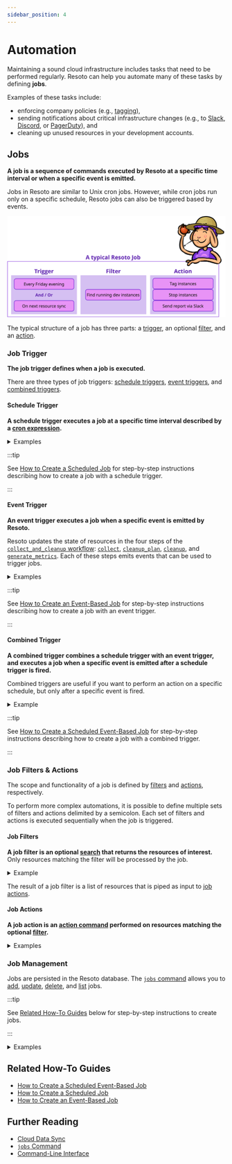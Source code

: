 ```yaml
---
sidebar_position: 4
---
```


# Automation

Maintaining a sound cloud infrastructure includes tasks that need to be performed regularly. Resoto can help you automate many of these tasks by defining **jobs**.

Examples of these tasks include:

- enforcing company policies (e.g., [tagging](../../how-to-guides/cleanup/clean-up-untagged-resources.md)),
- sending notifications about critical infrastructure changes (e.g., to [Slack](../../how-to-guides/alerting/send-slack-notifications/index.md), [Discord](../../how-to-guides/alerting/send-discord-notifications/index.md), or [PagerDuty](../../how-to-guides/alerting/create-pagerduty-alerts/index.md)), and
- cleaning up unused resources in your development accounts.

## Jobs

**A job is a sequence of commands executed by Resoto at a specific time interval or when a specific event is emitted.**

Jobs in Resoto are similar to Unix cron jobs. However, while cron jobs run only on a specific schedule, Resoto jobs can also be triggered based by events.

![Job Overview](./img/resoto-jobs-intro.png)

The typical structure of a job has three parts: a [trigger](#job-trigger), an optional [filter](#job-filters), and an [action](#job-actions).

### Job Trigger

**The job trigger defines when a job is executed.**

There are three types of job triggers: [schedule triggers](#schedule-trigger), [event triggers](#event-trigger), and [combined triggers](#combined-trigger).

#### Schedule Trigger

**A schedule trigger executes a job at a specific time interval described by a [cron expression](https://crontab.guru).**

<details>
<summary>Examples</summary>
<div>

- Every 5 minutes
  ```bash
  --schedule "*/5 * * * *"
  ```
- Every day at 3:00am
  ```bash
  --schedule "0 3 * * *"
  ```
- Every Monday at 4:00am
  ```bash
  --schedule "0 4 * * MON"
  ```
- Every New Year's Eve at 11:59pm
  ```bash
  --schedule "59 23 31 12 *"
  ```

</div>
</details>

:::tip

See [How to Create a Scheduled Job](../../how-to-guides/automation/create-a-scheduled-job.md) for step-by-step instructions describing how to create a job with a schedule trigger.

:::

#### Event Trigger

**An event trigger executes a job when a specific event is emitted by Resoto.**

Resoto updates the state of resources in the four steps of the [`collect_and_cleanup` workflow](../cloud-data-sync/index.md#collect_and_cleanup-workflow): [`collect`](../cloud-data-sync/index.md#collect), [`cleanup_plan`](../cloud-data-sync/index.md#cleanup_plan), [`cleanup`](../cloud-data-sync/index.md#cleanup), and [`generate_metrics`](../cloud-data-sync/index.md#generate_metrics). Each of these steps emits events that can be used to trigger jobs.

<details>
<summary>Examples</summary>
<div>

- When resource collection is complete and the database reflects the latest state of your resources
  ```bash
  --wait-for-event collect_done
  ```
- When the cleanup planning process has started to mark resources for cleanup
  ```bash
  --wait-for-event cleanup_plan
  ```

</div>
</details>

:::tip

See [How to Create an Event-Based Job](../../how-to-guides/automation/create-an-event-based-job.md) for step-by-step instructions describing how to create a job with an event trigger.

:::

#### Combined Trigger

**A combined trigger combines a schedule trigger with an event trigger, and executes a job when a specific event is emitted after a schedule trigger is fired.**

Combined triggers are useful if you want to perform an action on a specific schedule, but only after a specific event is fired.

<details>
<summary>Example</summary>
<div>

Let's say you want to clean up development accounts at the end of each week.

To do so, you could define a [schedule trigger](#schedule-trigger) in addition to specifying the `cleanup_plan` [event trigger](#event-trigger):

```bash
--schedule "0 22 * * FRI" --wait-for-event cleanup_plan
```

The above combined trigger executes the job based on the latest state of resources after 10pm every Friday evening.

</div>
</details>

:::tip

See [How to Create a Scheduled Event-Based Job](../../how-to-guides/automation/create-a-scheduled-event-based-job.md) for step-by-step instructions describing how to create a job with a combined trigger.

:::

### Job Filters & Actions

The scope and functionality of a job is defined by [filters](#job-filters) and [actions](#job-actions), respectively.

To perform more complex automations, it is possible to define multiple sets of filters and actions delimited by a semicolon. Each set of filters and actions is executed sequentially when the job is triggered.

#### Job Filters

**A job filter is an optional [search](../../reference/search/index.md) that returns the resources of interest.** Only resources matching the filter will be processed by the job.

<details>
<summary>Example</summary>
<div>

- Instances without an owner tag in the dev or playground accounts
  ```bash
  search is(instance) and tag.owner==null and /ancestors.account.reported.name in ["dev", "playground"]
  ```

</div>
</details>

The result of a job filter is a list of resources that is piped as input to [job actions](#job-actions).

#### Job Actions

**A job action is an [action command](../../reference/cli/action-commands/index.md) performed on resources matching the optional [filter](#job-filters).**

<details>
<summary>Examples</summary>
<div>

- Update resource tags using the [`tag update` command](../../reference/cli/action-commands/tag/update.md)
  ```bash
  search ... | tag update owner=team-cumulus
  ```
- Delete resource tags using the [`tag delete` command](../../reference/cli/action-commands/tag/delete.md)
  ```bash
  search ... | tag delete costcenter
  ```
- Mark resources for cleanup using the [`clean` command](../../reference/cli/action-commands/clean.md)
  ```bash
  search ... | clean "Reason for cleanup"
  ```
- [Create PagerDuty alerts](../../how-to-guides/alerting/create-pagerduty-alerts/index.md) using the `pagerduty` [custom command](../../reference/cli/index.md#custom-commands)
  ```bash
  search ... | pagerduty summary="Reason for the alert" dedup_key="xyz"
  ```
- [Send Prometheus Alertmanager alerts](../../how-to-guides/alerting/send-prometheus-alertmanager-alerts/index.md) using the `alertmanager` [custom command](../../reference/cli/index.md#custom-commands)
  ```bash
  search ... | alertmanager name="Description of the alert"
  ```
- [Send Slack notifications](../../how-to-guides/alerting/send-slack-notifications/index.md) the `slack` [custom command](../../reference/cli/index.md#custom-commands)
  ```bash
  search ... | slack title="Description of the alert"
  ```
- [Send Discord notifications](../../how-to-guides/alerting/send-discord-notifications/index.md) the `discord` [custom command](../../reference/cli/index.md#custom-commands)
  ```bash
  search ... | discord title="Description of the alert"
  ```
- Stop running AWS EC2 instances using the `aws` command
  ```bash
  search is(aws_ec2_instance) and instance_status=running and ... | aws ec2 stop-instances --instance-ids {id}
  ```
- Start stopped AWS EC2 instances using the `aws` command
  ```bash
  search is(aws_ec2_instance) and instance_status=stopped and ... | aws ec2 start-instances --instance-ids {id}
  ```
- Send chunked data to a webhook server using the [`http` command](../../reference/cli/action-commands/http.md)
  ```bash
  search ... | chunk 50 | http POST my.node.org/handle
  ```
- Protect resources from cleanup using the [`protect` command](../../reference/cli/action-commands/protect.md)
  ```bash
  search ... | protect
  ```
- Edit resource metadata using the [`set_metadata` command](../../reference/cli/action-commands/set_metadata.md)
  ```bash
  search ... | set_metadata owner=team-cumulus
  ```

</div>
</details>

### Job Management

Jobs are persisted in the Resoto database. The [`jobs` command](../../reference/cli/action-commands/jobs/index.md) allows you to [add](../../reference/cli/action-commands/jobs/add.md), [update](../../reference/cli/action-commands/jobs/update.md), [delete](../../reference/cli/action-commands/jobs/delete.md), and [list](../../reference/cli/action-commands/jobs/list.md) jobs.

:::tip

See [Related How-To Guides](#related-how-to-guides) below for step-by-step instructions to create jobs.

:::

<details>
<summary>Examples</summary>
<div>

- Add a job that sends a Discord notification when compute instances without an `owner` tag are detected
  ```bash
  > jobs add --id no_owner_tag_in_dev --wait-for-event collect_done 'search is(instance) and tag.owner==null and /ancestors.account.reported.name in ["dev", "playground"] | discord --title "[DEV] Compute instances without owner tag" --message "There are compute instances in the dev accounts without owner tag:"'
  ```
- Add a job that marks compute instances without an `owner` tag for cleanup every Friday evening
  ```bash
  > jobs add --id no_owner_mark_cleanup --schedule "0 22 * * FRI" --wait-for-event cleanup_plan 'search is(instance) and tag.owner==null and /ancestors.account.reported.name in ["dev", "playground"] | clean "Compute instances without owner tag"'
  ```
- List all jobs
  ```bash
  > jobs list
  # highlight-start
  ​id: no_owner_tag_in_dev
  ​command: search is(instance) and tag.owner==null and /ancestors.account.reported.name
  ​  in ["dev", "playground"] | discord --title "[DEV] Compute instances without owner tag"
  ​  --message "There are compute instances in the dev accounts without owner tag:"
  ​active: true
  ​trigger:
  ​  message_type: collect_done
  ​
  ​---
  ​id: no_owner_mark_cleanup
  ​command: search is(instance) and tag.owner==null and /ancestors.account.reported.name
  ​  in ["dev", "playground"] | clean "Compute instances without owner tag"
  ​active: true
  ​trigger:
  ​  cron_expression: 0 22 * * FRI
  ​wait:
  ​  message_type: cleanup_plan
  # highlight-end
  ```

</div>
</details>

## Related How-To Guides

- [How to Create a Scheduled Event-Based Job](../../how-to-guides/automation/create-a-scheduled-event-based-job.md)
- [How to Create a Scheduled Job](../../how-to-guides/automation/create-a-scheduled-job.md)
- [How to Create an Event-Based Job](../../how-to-guides/automation/create-an-event-based-job.md)

## Further Reading

- [Cloud Data Sync](../cloud-data-sync/index.md)
- [`jobs` Command](../../reference/cli/action-commands/jobs/index.md)
- [Command-Line Interface](../../reference/cli/index.md)

